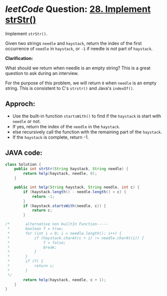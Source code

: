 # _leetCode_ Question: [28. Implement strStr()](https://leetcode.com/problems/implement-strstr/)

Implement `strStr()`.

Given two strings `needle` and `haystack`, return the index of the first occurrence of `needle` in `haystack`, or `-1` if needle is not part of `haystack`.

**Clarification:**

What should we return when needle is an empty string? This is a great question to ask during an interview.

For the purpose of this problem, we will return `0` when `needle` is an empty string. This is consistent to C's `strstr()` and Java's `indexOf()`.

## Approch:

- Use the built-in function `startsWith()` to find if the `haystack` is start with `needle` or not.
- If yes, return the index of the `needle` in the `haystack`.
- else recursively call the function with the remaining part of the `haystack`.
- If the `haystack` is complete, return -1.

## JAVA code:

```JAVA
class Solution {
    public int strStr(String haystack, String needle) {
        return help(haystack, needle, 0);
    }

    public int help(String haystack, String needle, int c) {
        if (haystack.length() - needle.length() < c) {
            return -1;
        }
        if (haystack.startsWith(needle, c)) {
            return c;
        }

/*       alternative non builtIn Function-----
 *       boolean f = true;
 *       for (int i = 0; i < needle.length(); i++) {
 *           if (haystack.charAt(c + i) != needle.charAt(i)) {
 *               f = false;
 *               break;
 *           }
 *       }
 *       if (f) {
 *           return c;
 *       }
 */
        return help(haystack, needle, c + 1);
    }
}
```

